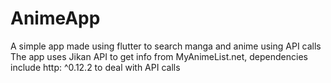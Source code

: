 # AnimeApp
A simple app made using flutter to search manga and anime using API calls
The app uses Jikan API to get info from MyAnimeList.net, dependencies include http: ^0.12.2 to deal with API calls
